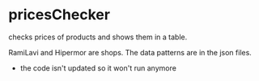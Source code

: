 # pricesChecker
checks prices of products and shows them in a table.

RamiLavi and Hipermor are shops.
The data patterns are in the json files.


- the code isn't updated so it won't run anymore
